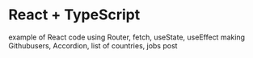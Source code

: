 # React + TypeScript 
example of React code using Router, fetch, useState, useEffect
making Githubusers, Accordion, list of countries, jobs post

